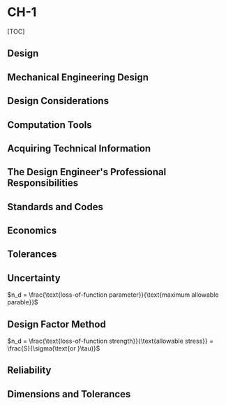 # CH-1

[TOC]

## Design
## Mechanical Engineering Design
## Design Considerations
## Computation Tools
## Acquiring Technical Information
## The Design Engineer's Professional Responsibilities
## Standards and Codes
## Economics
## Tolerances
## Uncertainty

$n_d = \frac{\text{loss-of-function parameter}}{\text{maximum allowable parable}}$

## Design Factor Method

$n_d = \frac{\text{loss-of-function strength}}{\text{allowable stress}} = \frac{S}{\sigma(\text{or }\tau)}$

## Reliability
## Dimensions and Tolerances
